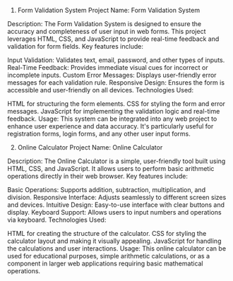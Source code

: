 1. Form Validation System
Project Name: Form Validation System

Description:
The Form Validation System is designed to ensure the accuracy and completeness of user input in web forms. This project leverages HTML, CSS, and JavaScript to provide real-time feedback and validation for form fields. Key features include:

Input Validation: Validates text, email, password, and other types of inputs.
Real-Time Feedback: Provides immediate visual cues for incorrect or incomplete inputs.
Custom Error Messages: Displays user-friendly error messages for each validation rule.
Responsive Design: Ensures the form is accessible and user-friendly on all devices.
Technologies Used:

HTML for structuring the form elements.
CSS for styling the form and error messages.
JavaScript for implementing the validation logic and real-time feedback.
Usage:
This system can be integrated into any web project to enhance user experience and data accuracy. It's particularly useful for registration forms, login forms, and any other user input forms.

2. Online Calculator
Project Name: Online Calculator

Description:
The Online Calculator is a simple, user-friendly tool built using HTML, CSS, and JavaScript. It allows users to perform basic arithmetic operations directly in their web browser. Key features include:

Basic Operations: Supports addition, subtraction, multiplication, and division.
Responsive Interface: Adjusts seamlessly to different screen sizes and devices.
Intuitive Design: Easy-to-use interface with clear buttons and display.
Keyboard Support: Allows users to input numbers and operations via keyboard.
Technologies Used:

HTML for creating the structure of the calculator.
CSS for styling the calculator layout and making it visually appealing.
JavaScript for handling the calculations and user interactions.
Usage:
This online calculator can be used for educational purposes, simple arithmetic calculations, or as a component in larger web applications requiring basic mathematical operations.
